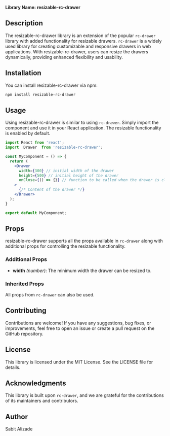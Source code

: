 **Library Name: resizable-rc-drawer**

## Description

The resizable-rc-drawer library is an extension of the popular `rc-drawer` library with added functionality for resizable drawers. `rc-drawer` is a widely used library for creating customizable and responsive drawers in web applications. With resizable-rc-drawer, users can resize the drawers dynamically, providing enhanced flexibility and usability.

## Installation

You can install resizable-rc-drawer via npm:

```bash
npm install resizable-rc-drawer
```

## Usage

Using resizable-rc-drawer is similar to using `rc-drawer`. Simply import the component and use it in your React application. The resizable functionality is enabled by default.

```jsx
import React from 'react';
import  Drawer  from 'resizable-rc-drawer';

const MyComponent = () => {
  return (
    <Drawer
      width={300} // initial width of the drawer
      height={500} // initial height of the drawer
      onClose={() => {}} // function to be called when the drawer is closed
    >
      {/* Content of the drawer */}
    </Drawer>
  );
}

export default MyComponent;
```

## Props

resizable-rc-drawer supports all the props available in `rc-drawer` along with additional props for controlling the resizable functionality.

### Additional Props

- **width** *(number)*: The minimum width the drawer can be resized to.

### Inherited Props

All props from `rc-drawer` can also be used.

## Contributing

Contributions are welcome! If you have any suggestions, bug fixes, or improvements, feel free to open an issue or create a pull request on the GitHub repository.

## License

This library is licensed under the MIT License. See the LICENSE file for details.

## Acknowledgments

This library is built upon `rc-drawer`, and we are grateful for the contributions of its maintainers and contributors.

## Author

Sabit Alizade
